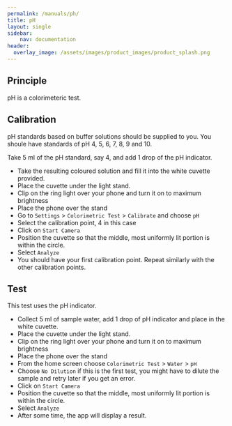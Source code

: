 ```yaml
---
permalink: /manuals/ph/
title: pH
layout: single
sidebar: 
    nav: documentation
header:
  overlay_image: /assets/images/product_images/product_splash.png
---
```

## Principle
pH is a colorimeteric test.

## Calibration
pH standards based on buffer solutions should be supplied to you. You shoule have standards of pH 4, 5, 6, 7, 8, 9 and 10.

Take 5 ml of the pH standard, say 4, and add 1 drop of the pH indicator.

* Take the resulting coloured solution and fill it into the white cuvette provided.
* Place the cuvette under the light stand.
* Clip on the ring light over your phone and turn it on to maximum brightness
* Place the phone over the stand
* Go to `Settings` > `Colorimetric Test` > `Calibrate` and choose `pH`
* Select the calibration point, 4 in this case
* Click on `Start Camera`
* Position the cuvette so that the middle, most uniformly lit portion is within the circle.
* Select `Analyze`
* You should have your first calibration point. Repeat similarly with the other calibration points.

## Test
This test uses the pH indicator.

* Collect 5 ml of sample water, add 1 drop of pH indicator and place in the white cuvette.
* Place the cuvette under the light stand.
* Clip on the ring light over your phone and turn it on to maximum brightness
* Place the phone over the stand
* From the home screen choose `Colorimetric Test` > `Water` > `pH`
* Choose `No Dilution` if this is the first test, you might have to dilute the sample and retry later if you get an error.
* Click on `Start Camera`
* Position the cuvette so that the middle, most uniformly lit portion is within the circle.
* Select `Analyze`
* After some time, the app will display a result.